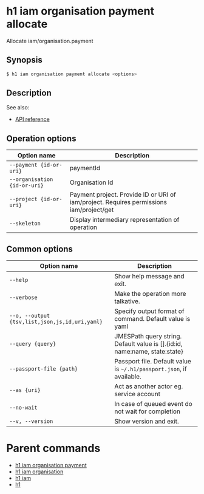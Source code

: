 
# h1 iam organisation payment allocate

Allocate iam/organisation.payment

## Synopsis

```bash
$ h1 iam organisation payment allocate <options>
```

## Description

See also:

* [API reference](https://api.hyperone.com/v2/docs#operation/iam_organisation_payment_allocate)

## Operation options

| Option name                      | Description                                                                             |
| -------------------------------- | --------------------------------------------------------------------------------------- |
| ```--payment {id-or-uri}```      | paymentId                                                                               |
| ```--organisation {id-or-uri}``` | Organisation Id                                                                         |
| ```--project {id-or-uri}```      | Payment project. Provide ID or URI of iam/project. Requires permissions iam/project/get |
| ```--skeleton```                 | Display intermediary representation of operation                                        |

## Common options

| Option name                                        | Description                                                                   |
| -------------------------------------------------- | ----------------------------------------------------------------------------- |
| ```--help```                                       | Show help message and exit.                                                   |
| ```--verbose```                                    | Make the operation more talkative.                                            |
| ```--o, --output {tsv,list,json,js,id,uri,yaml}``` | Specify output format of command. Default value is yaml                       |
| ```--query {query}```                              | JMESPath query string. Default value is [].\{id:id, name:name, state:state\}  |
| ```--passport-file {path}```                       | Passport file. Default value is ```~/.h1/passport.json```, if available.      |
| ```--as {uri}```                                   | Act as another actor eg. service account                                      |
| ```--no-wait```                                    | In case of queued event do not wait for completion                            |
| ```--v, --version```                               | Show version and exit.                                                        |

# Parent commands

* [h1 iam organisation payment](./../README.md)
* [h1 iam organisation](./../../README.md)
* [h1 iam](./../../../README.md)
* [h1](./../../../../README.md)
